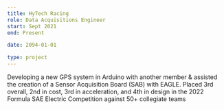 ```yaml
---
title: HyTech Racing
role: Data Acquisitions Engineer
start: Sept 2021
end: Present

date: 2094-01-01

type: project
---
```


Developing a new GPS system in Arduino with another member & assisted the creation of a Sensor Acquisition Board (SAB) with EAGLE. Placed 3rd overall, 2nd in cost, 3rd in acceleration, and 4th in design in the 2022 Formula SAE Electric Competition against 50+ collegiate teams
